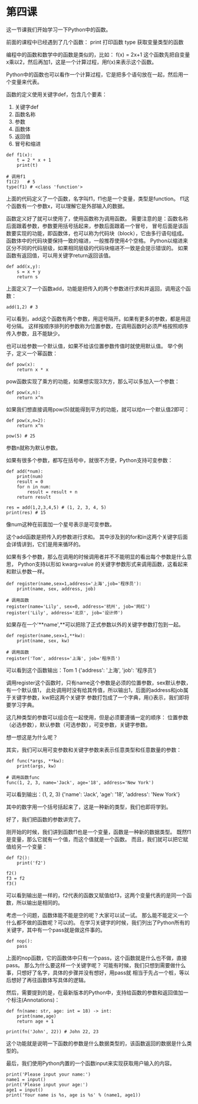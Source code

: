 # 第四课

这一节课我们开始学习一下Python中的函数。

前面的课程中已经遇到了几个函数：
print 打印函数
type 获取变量类型的函数

编程中的函数和数学中的函数是类似的，比如：
f(x) = 2x+1
这个函数先把自变量x乘以2，然后再加1，这是一个计算过程，用f(x)来表示这个函数。

Python中的函数也可以看作一个计算过程，它是把多个语句放在一起，然后用一个变量来代表。

函数的定义使用关键字def，包含几个要素：

1. 关键字def
2. 函数名称
3. 参数
4. 函数体
5. 返回值
6. 冒号和缩进

```
def f1(x):
	t = 2 * x + 1
	print(t)

# 调用f1
f1(2)   # 5
type(f1) # <class 'function'>
```

上面的代码定义了一个函数，名字叫f1，f1也是一个变量，类型是function。
f1这个函数有一个参数x，可以理解它是外部输入的数据。

函数定义好了就可以使用了，使用函数称为调用函数。
需要注意的是：函数名称后面跟着参数，参数要用括号括起来，参数后面跟着一个冒号，
冒号后面是该函数要实现的功能，即函数体，也可以称为代码块（block），它由多行语句组成。
函数体中的代码块要保持一致的缩进，一般推荐使用4个空格。
Python以缩进来区分不同的代码层级，如果相同层级的代码块缩进不一致是会提示错误的。
如果函数有返回值，可以用关键字return返回该值。

```
def add(x,y):
	s = x + y
	return s
```

上面定义了一个函数add，功能是把传入的两个参数进行求和并返回，调用这个函数：

```
add(1,2) # 3
```

可以看到，add这个函数有两个参数，用逗号隔开。如果有更多的参数，都是用逗号分隔。
这样按顺序排列的参数称为位置参数，在调用函数时必须严格按照顺序传入参数，且不能缺少。

也可以给参数一个默认值，如果不给该位置参数传值时就使用默认值。
举个例子，定义一个幂函数：

```
def pow(x):
	return x * x
```

pow函数实现了乘方的功能，如果想实现3次方，那么可以多加入一个参数：

```
def pow(x,n):
	return x^n
```

如果我们想直接调用pow(5)就能得到平方的功能，就可以给n一个默认值2即可：


```
def pow(x,n=2):
	return x^n

pow(5) # 25
```

参数n就称为默认参数。

如果有很多个参数，都写在括号中，就很不方便，Python支持可变参数：

```
def add(*num):
	print(num)
	result = 0
	for n in num:
		result = result + n
	return result

res = add(1,2,3,4,5) # (1, 2, 3, 4, 5)
print(res) # 15
```

像num这种在前面加一个星号表示是可变参数。

这个add函数是把传入的参数进行求和。
其中涉及到的for和in这两个关键字后面会详情讲到，它们是用来循环的。

如果有多个参数，那么在调用的时候调用者并不不能明显的看出每个参数是什么意思，
Python支持以形如 kwarg=value 的关键字参数形式来调用函数，这看起来和默认参数一样。

```
def register(name,sex=1,address='上海',job='程序员'):
	print(name, sex, address, job)

# 调用函数
register(name='Lily', sex=0, address='杭州', job='网红')
register('Lily', address='北京', job='设计师')
```

如果存在一个'**name',**可以把除了正式参数以外的关键字参数打包到一起。
```
def register(name,sex=1,**kw):
	print(name, sex, kw)

# 调用函数
register('Tom', address='上海', job='程序员')
```

可以看到这个函数输出：Tom 1 {'address': '上海', 'job': '程序员'}

调用register这个函数时，只有name这个参数是必须的位置参数，sex默认参数，有一个默认值1，
此处调用时没有给其传值，所以输出1，后面的address和job属于关键字参数，kw把这两个关键字
参数打包成了一个字典，用{}表示，我们即将要学习字典。

这几种类型的参数可以组合在一起使用，但是必须要遵循一定的顺序：
位置参数（必选参数），默认参数（可选参数），可变参数，关键字参数。

想一想这是为什么呢？

其实，我们可以用可变参数和关键字参数来表示任意类型和任意数量的参数：

```
def func(*args, **kw):
	print(args, kw)

# 调用函数func
func(1, 2, 3, name='Jack', age='18', address='New York')
```
可以看到输出：(1, 2, 3) {'name': 'Jack', 'age': '18', 'address': 'New York'}

其中的数字用一个括号括起来了，这是一种新的类型，我们也即将学到。

好了，我们把函数的参数讲完了。

刚开始的时候，我们讲到函数f1也是一个变量，函数是一种新的数据类型。
既然f1是变量，那么它就有一个值，而这个值就是一个函数。
而且，我们就可以把它赋值给另一个变量：

```
def f2():
	print('f2')

f2()
f3 = f2
f3()
```

可以看到输出是一样的，f2代表的函数又赋值给f3，这两个变量代表的是同一个函数，所以输出是相同的。


考虑一个问题，函数体能不能是空的呢？大家可以试一试。
那么能不能定义一个什么都不做的函数呢？可以的。
在学习关键字的时候，我们列出了Python所有的关键字，其中有一个pass就是做这件事的。

```
def nop():
	pass
```

上面的nop函数，它的函数体中只有一个pass，这个函数就是什么也不做，直接pass。
那么为什么要这样一个关键字呢？
可能有时候，我们只想到需要做什么事，只想好了名字，具体的步骤并没有想好，用pass就
相当于先占一个桩，等以后想好了再往函数体写具体的逻辑。


然后，需要提到的是，在最新版本的Python中，支持给函数的参数和返回值加一个标注(Annotations)：


```
def fn(name: str, age: int = 18) -> int:
	print(name,age)
	return age + 1

print(fn('John', 22)) # John 22, 23
```

这个功能就是说明一下函数的参数是什么数据类型的，该函数返回的数据是什么类型的。


最后，我们使用Python内置的一个函数input来实现获取用户输入的内容。

```
print('Please input your name:')
name1 = input()
print('Please input your age:')
age1 = input()
print('Your name is %s, age is %s' % (name1, age1))
```





















